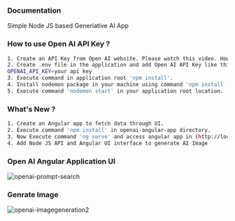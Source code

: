 ### Documentation

Simple Node JS based Generiative AI App

### How to use Open AI API Key ?

```sh
1. Create an API Key from Open AI website. Please watch this video. How to get an Open AI API Key ? (https://www.youtube.com/watch?v=nafDyRsVnXU)
2. Create .env file in the application and add Open AI API Key like this:
OPENAI_API_KEY=your api key
3. Execute command in application root 'npm install'.
4. Install nodemon package in your machine using command 'npm install -g nodemon'.
5. Execute command 'nodemon start' in your application root location.
```

### What's New ?

```sh
1. Create an Angular app to fetch data through UI.
2. Execute command 'npm install' in openai-angular-app directory.
3. Now Execute command 'ng serve' and access angular app in (http://localhost:4200).
4. Add Node JS API and Angular UI interface to generate AI Image
```

### Open AI Angular Application UI

![openai-prompt-search](https://github.com/devashishkumar/generative-ai-nodejs/assets/65059534/7bc0c079-de09-496e-93fa-8e7eee4f1622)

### Genrate Image

![openai-imagegeneration2](https://github.com/devashishkumar/generative-ai-nodejs/assets/65059534/f71f92e7-9b4c-48b3-9fe8-aa7bc8cc9bc9)
